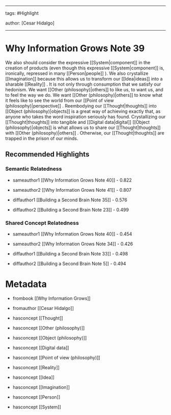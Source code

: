 




---

tags: #Highlight

author: [Cesar Hidalgo]

---
# Why Information Grows Note 39




We also should consider the expressive  [[System|component]]  in the creation of products (even though this expressive  [[System|component]]  is, ironically, repressed in many  [[Person|people]] ). We also crystallize  [[Imagination]]  because this allows us to transform our  [[Idea|ideas]]  into a sharable  [[Reality]] . It is not only through consumption that we satisfy our hedonism. We want  [[Other (philosophy)|others]]  to like us, to want us, and to feel the way we do. We want  [[Other (philosophy)|others]]  to know what it feels like to see the world from our  [[Point of view (philosophy)|perspective]] . Reembodying our  [[Thought|thoughts]]  into  [[Object (philosophy)|objects]]  is a great way of achieving exactly that, as anyone who takes the word inspiration seriously has found. Crystallizing our  [[Thought|thoughts]]  into tangible and  [[Digital data|digital]]   [[Object (philosophy)|objects]]  is what allows us to share our  [[Thought|thoughts]]  with  [[Other (philosophy)|others]] . Otherwise, our  [[Thought|thoughts]]  are trapped in the prison of our minds.


## Recommended Highlights

### Semantic Relatedness


- sameauthor1 [[Why Information Grows Note 40]] - 0.822

- sameauthor2 [[Why Information Grows Note 41]] - 0.807

- diffauthor1 [[Building a Second Brain Note 35]] - 0.576

- diffauthor2 [[Building a Second Brain Note 23]] - 0.499
### Shared Concept Relatedness


- sameauthor1 [[Why Information Grows Note 40]] - 0.454

- sameauthor2 [[Why Information Grows Note 34]] - 0.426

- diffauthor1 [[Building a Second Brain Note 33]] - 0.498

- diffauthor2 [[Building a Second Brain Note 5]] - 0.494
# Metadata


- frombook [[Why Information Grows]]

- fromauthor [[Cesar Hidalgo]]

- hasconcept [[Thought]]

- hasconcept [[Other (philosophy)]]

- hasconcept [[Object (philosophy)]]

- hasconcept [[Digital data]]

- hasconcept [[Point of view (philosophy)]]

- hasconcept [[Reality]]

- hasconcept [[Idea]]

- hasconcept [[Imagination]]

- hasconcept [[Person]]

- hasconcept [[System]]